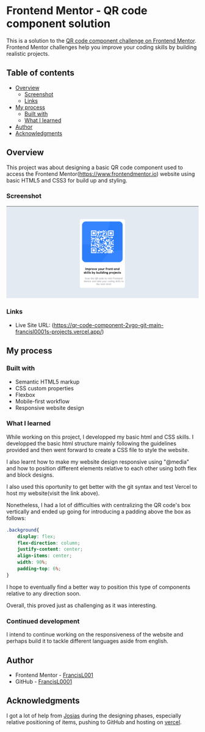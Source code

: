 # Frontend Mentor - QR code component solution

This is a solution to the [QR code component challenge on Frontend Mentor](https://www.frontendmentor.io/challenges/qr-code-component-iux_sIO_H). Frontend Mentor challenges help you improve your coding skills by building realistic projects. 

## Table of contents

- [Overview](#overview)
  - [Screenshot](#screenshot)
  - [Links](#links)
- [My process](#my-process)
  - [Built with](#built-with)
  - [What I learned](#what-i-learned)
- [Author](#author)
- [Acknowledgments](#acknowledgments)


## Overview

This project was about designing a basic QR code component used to access the Frontend Mentor(https://www.frontendmentor.io) website using basic HTML5 and CSS3 for build up and styling. 

### Screenshot

![Screenshot sample](screenshot.png)

### Links

- Live Site URL: (https://qr-code-component-2vgo-git-main-francisl0001s-projects.vercel.app/)

## My process

### Built with

- Semantic HTML5 markup
- CSS custom properties
- Flexbox
- Mobile-first workflow
- Responsive website design

### What I learned

While working on this project, I developped my basic html and CSS skills. I developped the basic html structure mainly following the guidelines provided and then went forward to create a CSS file to style the website. 

I also learnt how to make my website design responsive using "@media" and how to position different elements relative to each other using both flex and block designs. 

I also used this oportunity to get better with the git syntax and test Vercel to host my website(visit the link above). 

Nonetheless, I had a lot of difficulties with centralizing the QR code's box vertically and ended up going for introducing a padding above the box as follows:

```css
.background{
    display: flex;
    flex-direction: column;
    justify-content: center;
    align-items: center;
    width: 90%;
    padding-top: 6%;
}
```

I hope to eventually find a better way to position this type of components relative to any direction soon.

Overall, this proved just as challenging as it was interesting.


### Continued development

I intend to continue working on the responsiveness of the website and perhaps build it to tackle different languages aside from english. 


## Author

- Frontend Mentor - [FrancisL001](https://www.frontendmentor.io/profile/FrancisL0001)
- GitHub - [FrancisL0001](https://github.com/FrancisL0001)

## Acknowledgments

I got a lot of help from [Josias](https://github.com/JosiasAurel) during the designing phases, especially relative positioning of items, pushing to GitHub and hosting on [vercel](https://vercel.com/). 
